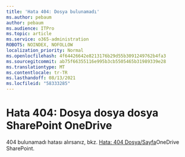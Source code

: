 ```yaml
---
title: 'Hata 404: Dosya bulunamadı'
ms.author: pebaum
author: pebaum
ms.audience: ITPro
ms.topic: article
ms.service: o365-administration
ROBOTS: NOINDEX, NOFOLLOW
localization_priority: Normal
ms.openlocfilehash: 4f64426642e8213176b29d55b3091249762b4fa3
ms.sourcegitcommit: ab75f66355116e995b3cb5505465b31989339e28
ms.translationtype: MT
ms.contentlocale: tr-TR
ms.lasthandoff: 08/13/2021
ms.locfileid: "58333285"
---
```

# <a name="error-404-file-not-found-in-sharepoint-or-onedrive"></a>Hata 404: Dosya dosya dosya SharePoint OneDrive

404 bulunamadı hatası alırsanız, bkz. [Hata: 404 Dosya/Sayfa](https://docs.microsoft.com/sharepoint/troubleshoot/administration/error-404-onedrive-sharepoint)OneDrive SharePoint.